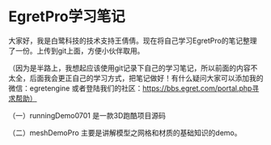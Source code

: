 # EgretPro学习笔记

大家好，我是白鹭科技的技术支持王倩倩。现在将自己学习EgretPro的笔记整理了一份。上传到git上面，方便小伙伴取用。

（因为是半路上，我想起应该使用git记录下自己的学习笔记，所以前面的内容不太全，后面我会更正自己的学习方式，把笔记做好！有什么疑问大家可以添加我的微信：egretengine 或者登陆我们的社区：https://bbs.egret.com/portal.php寻求帮助）

（一）runningDemo0701 是一款3D跑酷项目源码

（二）meshDemoPro 主要是讲解模型之网格和材质的基础知识的demo。



